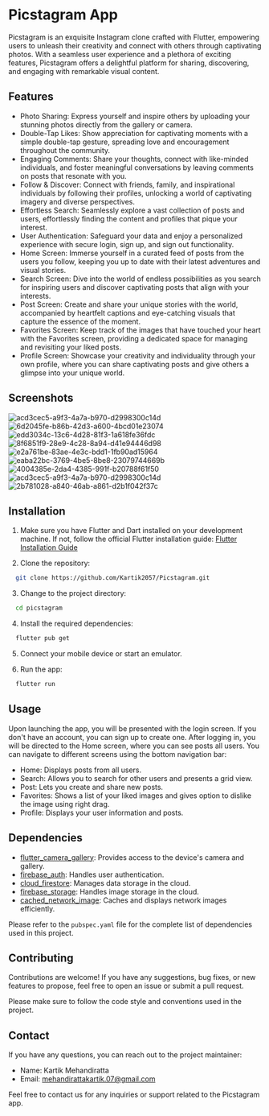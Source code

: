 # Picstagram App

Picstagram is an exquisite Instagram clone crafted with Flutter, empowering users to unleash their creativity and connect with others through captivating photos. With a seamless user experience and a plethora of exciting features, Picstagram offers a delightful platform for sharing, discovering, and engaging with remarkable visual content.

## Features


- Photo Sharing: Express yourself and inspire others by uploading your stunning photos directly from the gallery or camera.
- Double-Tap Likes: Show appreciation for captivating moments with a simple double-tap gesture, spreading love and encouragement throughout the community.
- Engaging Comments: Share your thoughts, connect with like-minded individuals, and foster meaningful conversations by leaving comments on posts that resonate with you.
- Follow & Discover: Connect with friends, family, and inspirational individuals by following their profiles, unlocking a world of captivating imagery and diverse perspectives.
- Effortless Search: Seamlessly explore a vast collection of posts and users, effortlessly finding the content and profiles that pique your interest.
- User Authentication: Safeguard your data and enjoy a personalized experience with secure login, sign up, and sign out functionality.
- Home Screen: Immerse yourself in a curated feed of posts from the users you follow, keeping you up to date with their latest adventures and visual stories.
- Search Screen: Dive into the world of endless possibilities as you search for inspiring users and discover captivating posts that align with your interests.
- Post Screen: Create and share your unique stories with the world, accompanied by heartfelt captions and eye-catching visuals that capture the essence of the moment.
- Favorites Screen: Keep track of the images that have touched your heart with the Favorites screen, providing a dedicated space for managing and revisiting your liked posts.
- Profile Screen: Showcase your creativity and individuality through your own profile, where you can share captivating posts and give others a glimpse into your unique world.

## Screenshots

![acd3cec5-a9f3-4a7a-b970-d2998300c14d](https://user-images.githubusercontent.com/97805371/236949421-e4574c42-a917-45ae-aa0b-6310c29aebee.jpg)
![6d2045fe-b86b-42d3-a600-4bcd01e23074](https://user-images.githubusercontent.com/97805371/236948933-305b2c18-9d22-45f8-9533-3728737b6acf.jpg)
![edd3034c-13c6-4d28-81f3-1a618fe36fdc](https://user-images.githubusercontent.com/97805371/236948928-c171574d-898b-4710-af37-ca7246a01f5e.jpg)
![8f6851f9-28e9-4c28-8a94-d41e94446d98](https://user-images.githubusercontent.com/97805371/236948909-a504148a-aeef-43dd-9672-fa1ea036f1b6.jpg)
![e2a761be-83ae-4e3c-bdd1-1fb90ad15964](https://user-images.githubusercontent.com/97805371/236948894-2ab7d091-c07e-4e67-80e3-4ddb766f26af.jpg)
![eaba22bc-3769-4be5-8be8-23079744669b](https://user-images.githubusercontent.com/97805371/236948865-e794470d-8a1a-4df4-8bf6-03728ed0e010.jpg)
![4004385e-2da4-4385-991f-b20788f61f50](https://user-images.githubusercontent.com/97805371/236948874-2b9e0516-b6ff-4dc6-a2ff-165857857ab1.jpg)
![acd3cec5-a9f3-4a7a-b970-d2998300c14d](https://user-images.githubusercontent.com/97805371/236948815-07034b24-11cb-4f7a-a3c3-509844db980a.jpg)
![2b781028-a840-46ab-a861-d2b1f042f37c](https://user-images.githubusercontent.com/97805371/236948856-2b4336e4-ebef-4b27-a6bd-8331249ed6a9.jpg)



## Installation

1. Make sure you have Flutter and Dart installed on your development machine. If not, follow the official Flutter installation guide: 
[Flutter Installation Guide](https://flutter.dev/docs/get-started/install)

2. Clone the repository:<br>
```bash
  git clone https://github.com/Kartik2057/Picstagram.git
```

3. Change to the project directory:<br>
```bash
  cd picstagram
```

4. Install the required dependencies:<br>
```bash
  flutter pub get
```

5. Connect your mobile device or start an emulator.

6. Run the app:<br>
```bash
  flutter run
```


## Usage

Upon launching the app, you will be presented with the login screen. If you don't have an account, you can sign up to create one. After logging in, you will be directed to the Home screen, where you can see posts all users. You can navigate to different screens using the bottom navigation bar:

- Home: Displays posts from all users.
- Search: Allows you to search for other users and presents a grid view.
- Post: Lets you create and share new posts.
- Favorites: Shows a list of your liked images and gives option to dislike the image using right drag.
- Profile: Displays your user information and posts.

## Dependencies

- [flutter_camera_gallery](https://pub.dev/packages/flutter_camera_gallery): Provides access to the device's camera and gallery.
- [firebase_auth](https://pub.dev/packages/firebase_auth): Handles user authentication.
- [cloud_firestore](https://pub.dev/packages/cloud_firestore): Manages data storage in the cloud.
- [firebase_storage](https://pub.dev/packages/firebase_storage): Handles image storage in the cloud.
- [cached_network_image](https://pub.dev/packages/cached_network_image): Caches and displays network images efficiently.

Please refer to the `pubspec.yaml` file for the complete list of dependencies used in this project.

## Contributing

Contributions are welcome! If you have any suggestions, bug fixes, or new features to propose, feel free to open an issue or submit a pull request.

Please make sure to follow the code style and conventions used in the project.


## Contact

If you have any questions, you can reach out to the project maintainer:

- Name: Kartik Mehandiratta
- Email: mehandirattakartik.07@gmail.com

Feel free to contact us for any inquiries or support related to the Picstagram app.




